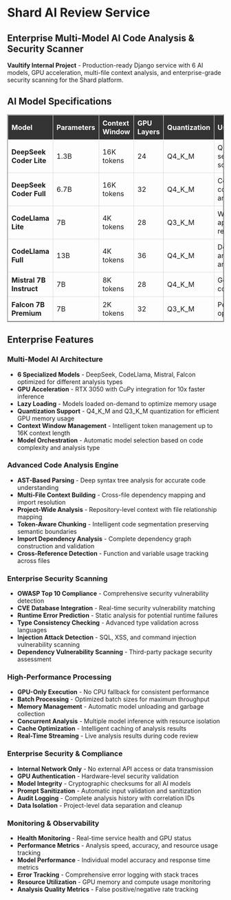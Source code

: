  # Shard AI Review Service
## Enterprise Multi-Model AI Code Analysis & Security Scanner

**Vaultify Internal Project** - Production-ready Django service with 6 AI models, GPU acceleration, multi-file context analysis, and enterprise-grade security scanning for the Shard platform.

## AI Model Specifications

<table border="1" style="border-collapse: collapse; width: 100%;">
<tr>
<th style="border: 1px solid #ddd; padding: 8px; text-align: left; background-color: #333333; color: white;"><strong>Model</strong></th>
<th style="border: 1px solid #ddd; padding: 8px; text-align: left; background-color: #333333; color: white;"><strong>Parameters</strong></th>
<th style="border: 1px solid #ddd; padding: 8px; text-align: left; background-color: #333333; color: white;"><strong>Context Window</strong></th>
<th style="border: 1px solid #ddd; padding: 8px; text-align: left; background-color: #333333; color: white;"><strong>GPU Layers</strong></th>
<th style="border: 1px solid #ddd; padding: 8px; text-align: left; background-color: #333333; color: white;"><strong>Quantization</strong></th>
<th style="border: 1px solid #ddd; padding: 8px; text-align: left; background-color: #333333; color: white;"><strong>Use Case</strong></th>
</tr>
<tr>
<td style="border: 1px solid #ddd; padding: 8px;"><strong>DeepSeek Coder Lite</strong></td>
<td style="border: 1px solid #ddd; padding: 8px;">1.3B</td>
<td style="border: 1px solid #ddd; padding: 8px;">16K tokens</td>
<td style="border: 1px solid #ddd; padding: 8px;">24</td>
<td style="border: 1px solid #ddd; padding: 8px;">Q4_K_M</td>
<td style="border: 1px solid #ddd; padding: 8px;">Quick security scans</td>
</tr>
<tr>
<td style="border: 1px solid #ddd; padding: 8px;"><strong>DeepSeek Coder Full</strong></td>
<td style="border: 1px solid #ddd; padding: 8px;">6.7B</td>
<td style="border: 1px solid #ddd; padding: 8px;">16K tokens</td>
<td style="border: 1px solid #ddd; padding: 8px;">32</td>
<td style="border: 1px solid #ddd; padding: 8px;">Q4_K_M</td>
<td style="border: 1px solid #ddd; padding: 8px;">Complex code analysis</td>
</tr>
<tr>
<td style="border: 1px solid #ddd; padding: 8px;"><strong>CodeLlama Lite</strong></td>
<td style="border: 1px solid #ddd; padding: 8px;">7B</td>
<td style="border: 1px solid #ddd; padding: 8px;">4K tokens</td>
<td style="border: 1px solid #ddd; padding: 8px;">28</td>
<td style="border: 1px solid #ddd; padding: 8px;">Q3_K_M</td>
<td style="border: 1px solid #ddd; padding: 8px;">Web application review</td>
</tr>
<tr>
<td style="border: 1px solid #ddd; padding: 8px;"><strong>CodeLlama Full</strong></td>
<td style="border: 1px solid #ddd; padding: 8px;">13B</td>
<td style="border: 1px solid #ddd; padding: 8px;">4K tokens</td>
<td style="border: 1px solid #ddd; padding: 8px;">36</td>
<td style="border: 1px solid #ddd; padding: 8px;">Q4_K_M</td>
<td style="border: 1px solid #ddd; padding: 8px;">Deep architectural analysis</td>
</tr>
<tr>
<td style="border: 1px solid #ddd; padding: 8px;"><strong>Mistral 7B Instruct</strong></td>
<td style="border: 1px solid #ddd; padding: 8px;">7B</td>
<td style="border: 1px solid #ddd; padding: 8px;">8K tokens</td>
<td style="border: 1px solid #ddd; padding: 8px;">28</td>
<td style="border: 1px solid #ddd; padding: 8px;">Q4_K_M</td>
<td style="border: 1px solid #ddd; padding: 8px;">General code quality</td>
</tr>
<tr>
<td style="border: 1px solid #ddd; padding: 8px;"><strong>Falcon 7B Premium</strong></td>
<td style="border: 1px solid #ddd; padding: 8px;">7B</td>
<td style="border: 1px solid #ddd; padding: 8px;">2K tokens</td>
<td style="border: 1px solid #ddd; padding: 8px;">32</td>
<td style="border: 1px solid #ddd; padding: 8px;">Q3_K_M</td>
<td style="border: 1px solid #ddd; padding: 8px;">Performance optimization</td>
</tr>
</table>

## Enterprise Features

### **Multi-Model AI Architecture**
- **6 Specialized Models** - DeepSeek, CodeLlama, Mistral, Falcon optimized for different analysis types
- **GPU Acceleration** - RTX 3050 with CuPy integration for 10x faster inference
- **Lazy Loading** - Models loaded on-demand to optimize memory usage
- **Quantization Support** - Q4_K_M and Q3_K_M quantization for efficient GPU memory usage
- **Context Window Management** - Intelligent token management up to 16K context length
- **Model Orchestration** - Automatic model selection based on code complexity and analysis type

### **Advanced Code Analysis Engine**
- **AST-Based Parsing** - Deep syntax tree analysis for accurate code understanding
- **Multi-File Context Building** - Cross-file dependency mapping and import resolution
- **Project-Wide Analysis** - Repository-level context with file relationship mapping
- **Token-Aware Chunking** - Intelligent code segmentation preserving semantic boundaries
- **Import Dependency Analysis** - Complete dependency graph construction and validation
- **Cross-Reference Detection** - Function and variable usage tracking across files

### **Enterprise Security Scanning**
- **OWASP Top 10 Compliance** - Comprehensive security vulnerability detection
- **CVE Database Integration** - Real-time security vulnerability matching
- **Runtime Error Prediction** - Static analysis for potential runtime failures
- **Type Consistency Checking** - Advanced type validation across languages
- **Injection Attack Detection** - SQL, XSS, and command injection vulnerability scanning
- **Dependency Vulnerability Scanning** - Third-party package security assessment

### **High-Performance Processing**
- **GPU-Only Execution** - No CPU fallback for consistent performance
- **Batch Processing** - Optimized batch sizes for maximum throughput
- **Memory Management** - Automatic model unloading and garbage collection
- **Concurrent Analysis** - Multiple model inference with resource isolation
- **Cache Optimization** - Intelligent caching of analysis results
- **Real-Time Streaming** - Live analysis results during code review

### **Enterprise Security & Compliance**
- **Internal Network Only** - No external API access or data transmission
- **GPU Authentication** - Hardware-level security validation
- **Model Integrity** - Cryptographic checksums for all AI models
- **Prompt Sanitization** - Automatic input validation and sanitization
- **Audit Logging** - Complete analysis history with correlation IDs
- **Data Isolation** - Project-level data separation and cleanup

### **Monitoring & Observability**
- **Health Monitoring** - Real-time service health and GPU status
- **Performance Metrics** - Analysis speed, accuracy, and resource usage tracking
- **Model Performance** - Individual model accuracy and response time metrics
- **Error Tracking** - Comprehensive error logging with stack traces
- **Resource Utilization** - GPU memory and compute usage monitoring
- **Analysis Quality Metrics** - False positive/negative rate tracking